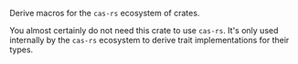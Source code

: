 Derive macros for the `cas-rs` ecosystem of crates.

You almost certainly do not need this crate to use `cas-rs`. It's only used
internally by the `cas-rs` ecosystem to derive trait implementations for their
types.
